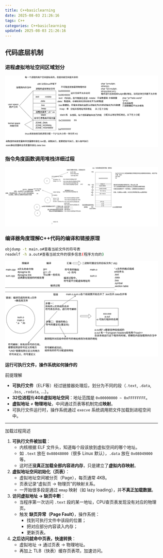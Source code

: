 ```yaml
---
title: C++basiclearning
date: 2025-08-03 21:26:16
tags: C++
categories: C++basiclearning
updated: 2025-08-03 21:26:16
---
```


## 代码底层机制

### 进程虚拟地址空间区域划分

![1](C-basiclearning/1.png)

### 指令角度函数调用堆栈详细过程

![2](C-basiclearning/2.png)

### 编译器角度理解C++代码的编译和链接原理

```bash
objdump -t main.o#查看当前文件的符号表
readelf -h a.out#查看当前文件的很多信息(程序方向的)
```

![3](C-basiclearning/3.png)

**运行可执行文件，操作系统如何操作的**

 前提理解

- **可执行文件**（ELF等）经过链接器处理后，划分为不同的段（`.text`, `.data`, `.bss`, `.rodata`, ...）。
- **32位进程**有**4GB虚拟地址空间**：地址范围是 `0x00000000 ~ 0xFFFFFFFF`。
- **虚拟地址** ≠ **物理地址**，中间通过页表等机制完成**映射**。
- 可执行文件运行时，操作系统通过 `execve` 系统调用把文件加载到进程空间中。

------

加载过程简述

1. **可执行文件被加载**：
   - 内核根据 ELF 文件头，知道每个段该放到虚拟空间的哪个地址。
   - 如 `.text` 放在 `0x08048000`（很多 Linux 默认），`.data` 放在 `0x08049000` 等。
   - 这时还**没真正加载全部内容进内存**，只是建立了**虚拟内存映射**。
2. **虚拟地址空间初始化（页表）**：
   - 虚拟地址空间被分页（Page），每页通常 4KB。
   - 页表记录“虚拟页 -> 物理页”的映射关系。
   - 一开始很多段是通过 `mmap` 映射（如 lazy loading），并**不真正加载数据**。
3. **访问虚拟地址 → 缺页中断**：
   - 当程序第一次访问 `.text` 段的某一地址，CPU查页表发现没有对应的物理页。
   - 触发 **缺页异常（Page Fault）**，操作系统：
     - 找到可执行文件中该段的位置；
     - 把对应部分内容读入内存；
     - 更新页表。
4. **之后访问就命中页表，快速转换**：
   - 虚拟地址 → 通过页表 → 物理地址。
   - 再加上 TLB（快表）缓存页表项，加速访问。